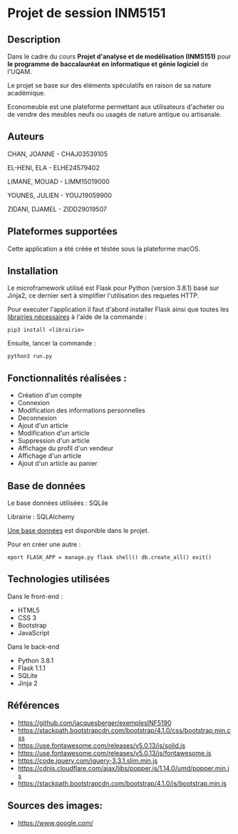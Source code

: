 # Projet de session INM5151

## Description

Dans le cadre du cours **Projet d'analyse et de modélisation (INM5151)** pour **le programme de baccalauréat en informatique et génie logiciel** de l'UQAM.


Le projet se base sur des éléments spéculatifs en raison de sa nature académique. 

Economeuble est une plateforme permettant aux utilisateurs d'acheter ou de vendre des meubles neufs ou usagés de nature antique ou artisanale.


## Auteurs

CHAN, JOANNE - CHAJ03539105 

EL-HENI, ELA - ELHE24579402 

LIMANE, MOUAD - LIMM15019000 

YOUNES, JULIEN - YOUJ19059900 

ZIDANI, DJAMEL - ZIDD29019507

## Plateformes supportées

Cette application a été créée et téstée sous la plateforme macOS.

## Installation

Le microframework utilisé est Flask pour Python (version 3.8.1) basé sur Jinja2, ce dernier sert à simplifier l'utilisation des requetes HTTP.

Pour executer l'application il faut d'abord installer Flask ainsi que toutes les [librairies nécessaires](requirments.txt) à l'aide de la commande :

`pip3 install <librairie>`

Ensuite, lancer la commande :

`python3 run.py`

## Fonctionnalités réalisées :

- Création d'un compte
- Connexion
- Modification des informations personnelles
- Deconnexion
- Ajout d'un article
- Modification d'un article
- Suppression d'un article
- Affichage du profil d'un vendeur
- Affichage d'un article
- Ajout d'un article au panier

## Base de données

Le base données utilisées : SQLile

Librairie : SQLAlchemy

[Une base données](./economeuble/database.db) est disponible dans le projet.


Pour en créer une autre :

`eport FLASK_APP = manage.py
flask shell()
db.create_all()
exit()`

## Technologies utilisées

Dans le front-end :
- HTML5
- CSS 3
- Bootstrap
- JavaScript

Dans le back-end
- Python 3.8.1
- Flask 1.1.1
- SQLite
- Jinja 2

## Références 

- https://github.com/jacquesberger/exemplesINF5190
- https://stackpath.bootstrapcdn.com/bootstrap/4.1.0/css/bootstrap.min.css
- https://use.fontawesome.com/releases/v5.0.13/js/solid.js
- https://use.fontawesome.com/releases/v5.0.13/js/fontawesome.js
- https://code.jquery.com/jquery-3.3.1.slim.min.js
- https://cdnjs.cloudflare.com/ajax/libs/popper.js/1.14.0/umd/popper.min.js
- https://stackpath.bootstrapcdn.com/bootstrap/4.1.0/js/bootstrap.min.js

## Sources des images:

- https://www.google.com/

